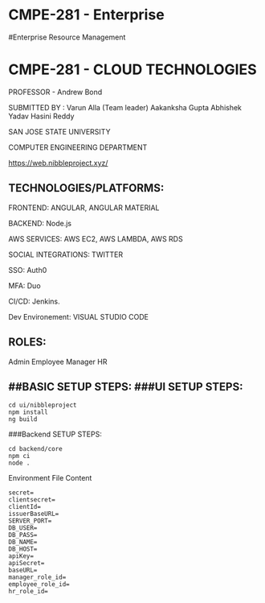 # CMPE-281 - Enterprise 
#Enterprise Resource Management

# CMPE-281 - CLOUD TECHNOLOGIES 


PROFESSOR - Andrew Bond


SUBMITTED BY : 
Varun Alla (Team leader) 
Aakanksha Gupta 
Abhishek Yadav
Hasini Reddy 


SAN JOSE STATE UNIVERSITY 

COMPUTER ENGINEERING DEPARTMENT

https://web.nibbleproject.xyz/


TECHNOLOGIES/PLATFORMS:
------



FRONTEND: ANGULAR, ANGULAR MATERIAL


BACKEND: Node.js

AWS SERVICES: AWS EC2, AWS LAMBDA, AWS RDS 

SOCIAL INTEGRATIONS: TWITTER

SSO: Auth0

MFA: Duo

CI/CD: Jenkins. 


Dev Environement: VISUAL STUDIO CODE 

ROLES:
----
Admin
Employee
Manager 
HR

##BASIC SETUP STEPS: 
###UI SETUP STEPS: 
-----

```
cd ui/nibbleproject
npm install 
ng build
```
###Backend SETUP STEPS: 
```
cd backend/core
npm ci 
node .
```
Environment File Content
```
secret=
clientsecret=
clientId=
issuerBaseURL=
SERVER_PORT=
DB_USER=
DB_PASS=
DB_NAME=
DB_HOST=
apiKey=
apiSecret=
baseURL=
manager_role_id=
employee_role_id=
hr_role_id=
```



